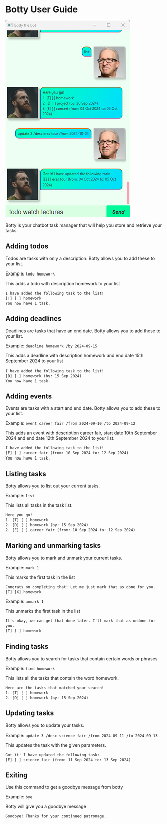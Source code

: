 # Botty User Guide

![Ui.png](Ui.png)

Botty is your chatbot task manager that will help you store and retrieve your tasks.

## Adding todos

Todos are tasks with only a description. Botty allows you to add these to your list.

Example: `todo homework`

This adds a todo with description homework to your list

```
I have added the following task to the list!
[T] [ ] homework
You now have 1 task.
```

## Adding deadlines

Deadlines are tasks that have an end date. Botty allows you to add these to your list.

Example: `deadline homework /by 2024-09-15`

This adds a deadline with description homework and end date 15th September 2024 to your list
```
I have added the following task to the list!
[D] [ ] homework (by: 15 Sep 2024)
You now have 1 task.
```

## Adding events

Events are tasks with a start and end date. Botty allows you to add these to your list.

Example: `event career fair /from 2024-09-10 /to 2024-09-12`

This adds an event with description career fair, start date 10th September 2024 and end date 12th September 2024 to your list.

```
I have added the following task to the list!
[E] [ ] career fair (from: 10 Sep 2024 to: 12 Sep 2024)
You now have 1 task.
```

## Listing tasks

Botty allows you to list out your current tasks.

Example: `list`

This lists all tasks in the task list.

```
Here you go!
1. [T] [ ] homework
2. [D] [ ] homework (by: 15 Sep 2024)
2. [E] [ ] career fair (from: 10 Sep 2024 to: 12 Sep 2024)
```

## Marking and unmarking tasks

Botty allows you to mark and unmark your current tasks.

Example: `mark 1`

This marks the first task in the list
```
Congrats on completing that! Let me just mark that as done for you.
[T] [X] homework
```

Example: `unmark 1`

This unmarks the first task in the list
```
It's okay, we can get that done later. I'll mark that as undone for you.
[T] [ ] homework
```

## Finding tasks

Botty allows you to search for tasks that contain certain words or phrases

Example: `find homework`

This lists all the tasks that contain the word homework.

```
Here are the tasks that matched your search!
1. [T] [ ] homework
2. [D] [ ] homework (by: 15 Sep 2024)
```

## Updating tasks

Botty allows you to update your tasks.

Example: `update 3 /desc science fair /from 2024-09-11 /to 2024-09-13`

This updates the task with the given parameters.

```
Got it! I have updated the following task:
[E] [ ] science fair (from: 11 Sep 2024 to: 13 Sep 2024)
```

## Exiting

Use this command to get a goodbye message from botty

Example: `bye`

Botty will give you a goodbye message

```
Goodbye! Thanks for your continued patronage.
```